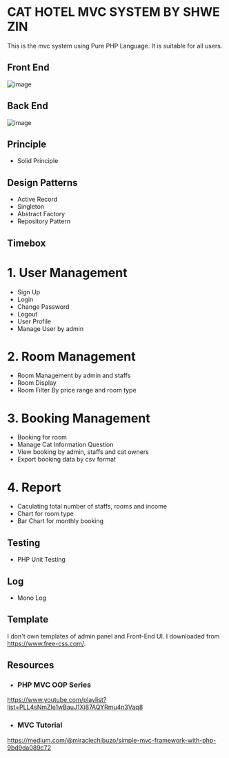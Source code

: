 # CAT HOTEL MVC SYSTEM BY SHWE ZIN 

This is the mvc system using Pure PHP Language. It is suitable for all users.

## Front End 
![image](https://user-images.githubusercontent.com/70483157/236261012-2c808dc6-1453-4f89-9545-e21bfa2d3896.png)

## Back End
![image](https://user-images.githubusercontent.com/70483157/236261223-6d8326b0-c840-4b82-95f9-94e9eac7fae8.png)


## Principle 
- Solid Principle

## Design Patterns
- Active Record
- Singleton 
- Abstract Factory
- Repository Pattern

## Timebox 

# 1. User Management 
  - Sign Up
  - Login
  - Change Password
  - Logout 
  - User Profile
  - Manage User by admin 

# 2. Room Management
 - Room Management by admin and staffs 
 - Room Display 
 - Room Filter By price range and room type 

# 3. Booking Management
 - Booking for room 
 - Manage Cat Information Question 
 - View booking by admin, staffs and cat owners 
 - Export booking data by csv format

# 4. Report 
 - Caculating total number of staffs, rooms and income
 - Chart for room type 
 - Bar Chart for monthly booking



## Testing 
- PHP Unit Testing

## Log
- Mono Log 

## Template 

 I don't own templates of admin panel and Front-End UI. I downloaded from https://www.free-css.com/.

 ## Resources 

- ### PHP MVC OOP Series
https://www.youtube.com/playlist?list=PLL4sNmZle1wBauJ1Xi87AQYRmu4n3Vaq8

- ### MVC Tutorial 
https://medium.com/@miraclechibuzo/simple-mvc-framework-with-php-9bd9da089c72


